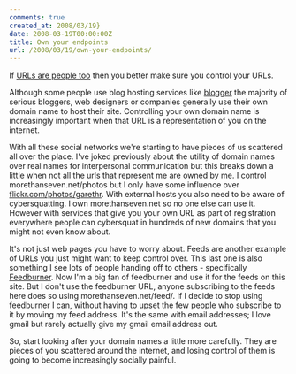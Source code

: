 ```yaml
---
comments: true
created_at: 2008/03/19}
date: 2008-03-19T00:00:00Z
title: Own your endpoints
url: /2008/03/19/own-your-endpoints/
---
```


If [URLs are people too](http://google-code-updates.blogspot.com/2008/02/urls-are-people-too.html) then you better make sure you control your URLs.

Although some people use blog hosting services like [blogger](http://www.blogger.com) the majority of serious bloggers, web designers or companies generally use their own domain name to host their site. Controlling your own domain name is increasingly important when that URL is a representation of you on the internet.

With all these social networks we're starting to have pieces of us scattered all over the place. I've joked previously about the utility of domain names over real names for interpersonal communication but this breaks down a little when not all the urls that represent me are owned by me. I control morethanseven.net/photos but I only have some influence over [flickr.com/photos/garethr](http://flickr.com/photos/garethr). With external hosts you also need to be aware of cybersquatting. I own morethanseven.net so no one else can use it. However with services that give you your own URL as part of registration everywhere people can cybersquat in hundreds of new domains that you might not even know about.

It's not just web pages you have to worry about. Feeds are another example of URLs you just might want to keep control over. This last one is also something I see lots of people handing off to others - specifically [Feedburner](http://feedburner.com). Now I'm a big fan of feedburner and use it for the feeds on this site. But I don't use the feedburner URL, anyone subscribing to the feeds here does so using morethanseven.net/feed/. If I decide to stop using feedburner I can, without having to upset the few people who subscribe to it by moving my feed address. It's the same with email addresses; I love gmail but rarely actually give my gmail email address out.

So, start looking after your domain names a little more carefully. They are pieces of you scattered around the internet, and losing control of them is going to become increasingly socially painful.
